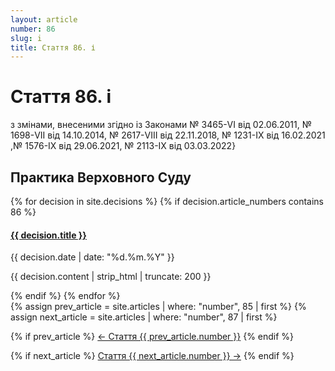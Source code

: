 ```yaml
---
layout: article
number: 86
slug: i
title: Стаття 86. і
---
```


# Стаття 86. і

з змінами, внесеними згідно із Законами № 3465-VI від 02.06.2011, № 1698-VII від 14.10.2014, № 2617-VIII від 22.11.2018, № 1231-IX від 16.02.2021 ,№ 1576-IX від 29.06.2021, № 2113-IX від 03.03.2022}

## Практика Верховного Суду

<div class="decisions-container">
{% for decision in site.decisions %}
  {% if decision.article_numbers contains 86 %}
    <div class="decision-item">
      <h4><a href="{{ decision.url }}">{{ decision.title }}</a></h4>
      <p class="decision-date">{{ decision.date | date: "%d.%m.%Y" }}</p>
      <p class="decision-excerpt">{{ decision.content | strip_html | truncate: 200 }}</p>
    </div>
  {% endif %}
{% endfor %}
</div>

<div class="article-navigation">
  {% assign prev_article = site.articles | where: "number", 85 | first %}
  {% assign next_article = site.articles | where: "number", 87 | first %}
  
  {% if prev_article %}
    <a href="{{ prev_article.url }}" class="prev-article">← Стаття {{ prev_article.number }}</a>
  {% endif %}
  
  {% if next_article %}
    <a href="{{ next_article.url }}" class="next-article">Стаття {{ next_article.number }} →</a>
  {% endif %}
</div>
